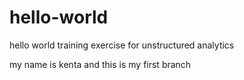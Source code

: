 # hello-world
hello world training exercise for unstructured analytics


my name is kenta and this is my first branch
